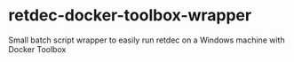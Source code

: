 # retdec-docker-toolbox-wrapper
Small batch script wrapper to easily run retdec on a Windows machine with Docker Toolbox
